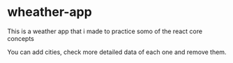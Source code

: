 # wheather-app
This is a weather app that i made to practice somo of the react core concepts

You can add cities, check more detailed data of each one and remove them.
